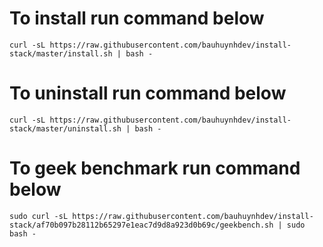 # To install run command below
```
curl -sL https://raw.githubusercontent.com/bauhuynhdev/install-stack/master/install.sh | bash -
```

# To uninstall run command below
```
curl -sL https://raw.githubusercontent.com/bauhuynhdev/install-stack/master/uninstall.sh | bash -
```

# To geek benchmark run command below
```
sudo curl -sL https://raw.githubusercontent.com/bauhuynhdev/install-stack/af70b097b28112b65297e1eac7d9d8a923d0b69c/geekbench.sh | sudo bash -
```